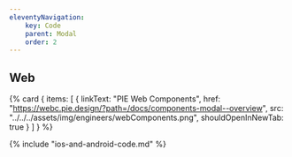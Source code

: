 ```yaml
---
eleventyNavigation:
    key: Code
    parent: Modal
    order: 2
---
```


## Web

{% card {
  items: [
        {
          linkText: "PIE Web Components",
          href: "https://webc.pie.design/?path=/docs/components-modal--overview",
          src: "../../../assets/img/engineers/webComponents.png",
          shouldOpenInNewTab: true
        }
    ]
} %}

{% include "ios-and-android-code.md" %}
